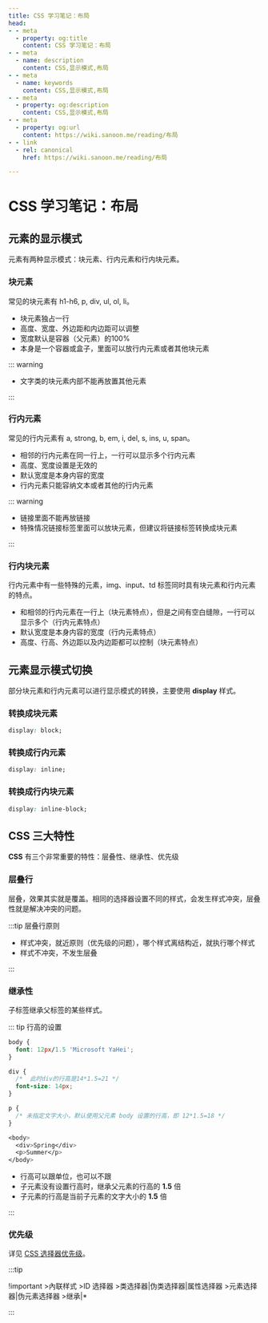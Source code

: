 ```yaml
---
title: CSS 学习笔记：布局
head:
- - meta
  - property: og:title
    content: CSS 学习笔记：布局
- - meta
  - name: description
    content: CSS,显示模式,布局
- - meta
  - name: keywords
    content: CSS,显示模式,布局
- - meta
  - property: og:description
    content: CSS,显示模式,布局
- - meta
  - property: og:url
    content: https://wiki.sanoon.me/reading/布局
- - link
  - rel: canonical
    href: https://wiki.sanoon.me/reading/布局

---
```


# CSS 学习笔记：布局

## 元素的显示模式

元素有两种显示模式：块元素、行内元素和行内块元素。

### 块元素

常见的块元素有 h1-h6, p, div, ul, ol, li。

* 块元素独占一行
* 高度、宽度、外边距和内边距可以调整
* 宽度默认是容器（父元素）的100%
* 本身是一个容器或盒子，里面可以放行内元素或者其他块元素

::: warning

* 文字类的块元素内部不能再放置其他元素

:::

### 行内元素

常见的行内元素有 a, strong, b, em, i, del, s, ins, u, span。

* 相邻的行内元素在同一行上，一行可以显示多个行内元素
* 高度、宽度设置是无效的
* 默认宽度是本身内容的宽度
* 行内元素只能容纳文本或者其他的行内元素

::: warning

* 链接里面不能再放链接
* 特殊情况链接标签里面可以放块元素，但建议将链接标签转换成块元素

:::

### 行内块元素

行内元素中有一些特殊的元素，img、input、td 标签同时具有块元素和行内元素的特点。

* 和相邻的行内元素在一行上（块元素特点），但是之间有空白缝隙，一行可以显示多个（行内元素特点）
* 默认宽度是本身内容的宽度（行内元素特点）
* 高度、行高、外边距以及内边距都可以控制（块元素特点）

## 元素显示模式切换

部分块元素和行内元素可以进行显示模式的转换，主要使用 **display** 样式。

### 转换成块元素

```css
display: block;
```

### 转换成行内元素

```css
display: inline;
```

### 转换成行内块元素

```css
display: inline-block;
```

## **CSS** 三大特性

**CSS** 有三个非常重要的特性：层叠性、继承性、优先级

### 层叠行

层叠，效果其实就是覆盖。相同的选择器设置不同的样式，会发生样式冲突，层叠性就是解决冲突的问题。

:::tip 层叠行原则

* 样式冲突，就近原则（优先级的问题），哪个样式离结构近，就执行哪个样式
* 样式不冲突，不发生层叠

:::

### 继承性

子标签继承父标签的某些样式。

::: tip 行高的设置

```css
body {
  font: 12px/1.5 'Microsoft YaHei';
}

div {
  /*  此时div的行高是14*1.5=21 */
  font-size: 14px;
}

p {
  /* 未指定文字大小，默认使用父元素 body 设置的行高，即 12*1.5=18 */
}

<body>
  <div>Spring</div>
  <p>Summer</p>
</body>
```

* 行高可以跟单位，也可以不跟
* 子元素没有设置行高时，继承父元素的行高的 **1.5** 倍
* 子元素的行高是当前子元素的文字大小的 **1.5** 倍

:::

### 优先级

详见 [CSS 选择器优先级](https://wiki.sanoon.me/reading/css#%E9%80%89%E6%8B%A9%E5%99%A8%E7%9A%84%E4%BC%98%E5%85%88%E7%BA%A7)。

:::tip

!important >內联样式 >ID 选择器 >类选择器|伪类选择器|属性选择器 >元素选择器|伪元素选择器 >继承|*

:::

